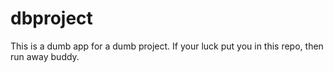 # dbproject
This is a dumb app for a dumb project. If your luck put you in this repo, then run away buddy.
